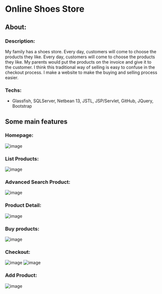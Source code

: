 # Online Shoes Store
## About:
  ### Description: 
  My family has a shoes store. Every day, customers will come to choose the products they like. 
  Every day, customers will come to choose the products they like. My parents would put the products on the invoice and give it to the customer. 
  I think this traditional way of selling is easy to confuse in the checkout process. 
  I make a website to make the buying and selling process easier.
   ### Techs: 
   - Glassfish,  SQLServer, Netbean 13, JSTL, JSP/Servlet, GitHub, JQuery, Bootstrap
## Some main features
  ### Homepage:
  ![image](https://user-images.githubusercontent.com/98580954/178137515-beaf756f-8a4e-461a-8ee3-f29f32be6d20.png)
  ### List Products:
  ![image](https://user-images.githubusercontent.com/98580954/178138351-6f9e3938-42cd-4fc6-a216-85eb2d6dc7f8.png)
  ### Advanced Search Product:
  ![image](https://user-images.githubusercontent.com/98580954/178138375-42f7a46e-fc2b-4724-8366-96e871ede312.png)
  ### Product Detail:
  ![image](https://user-images.githubusercontent.com/98580954/178138396-2f2f48fe-1a17-4ad8-9ff7-aa12b2fa0952.png)
  ### Buy products:
  ![image](https://user-images.githubusercontent.com/98580954/178138488-637185e6-4ea8-40c5-b01b-7afd9c8489d0.png)
  ### Checkout:
  ![image](https://user-images.githubusercontent.com/98580954/178138519-0f165792-42f7-4ed0-bbad-b88917aa8e9f.png)
  ![image](https://user-images.githubusercontent.com/98580954/178138550-2442b1c1-cb86-4238-b0b1-ff0bb2b02ac4.png)
  ### Add Product:
  ![image](https://user-images.githubusercontent.com/98580954/178138583-0292639b-767b-4915-ad2f-484a90ef3c55.png)

